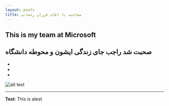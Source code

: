 ```yaml
---
layout: posts
title: مصاحبه با اقای فرزان رحمانی
---
```


## This is my team at Microsoft
صحبت شد راجب جای زندگی ایشون و محوطه دانشگاه
- 
- 
- 
- 







![alt text](../assets/images/grouppic.jpg "Team Picture")

---
**Test**: This is atest
